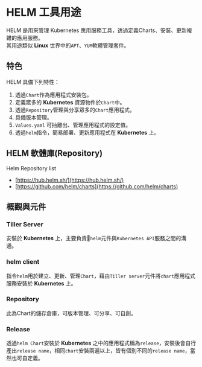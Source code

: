 # HELM 工具用途

HELM 是用來管理 Kubernetes 應用服務工具，透過定義Charts、安裝、更新複雜的應用服務。  
其用途類似 **Linux** 世界中的`APT`、`YUM`軟體管理套件。

## 特色

HELM 具備下列特性：

1. 透過`Chart`作為應用程式安裝包。
2. 定義眾多的 **Kubernetes** 資源物件於`Chart`中。
3. 透過`Repository`管理與分享眾多的`Chart`應用程式。
4. ​具備版本管理。
5. `Values.yaml` 可抽離出、管理應用程式的設定值。
6. 透過`helm`指令，簡易部署、更新應用程式在 **Kubernetes** 上。

## HELM 軟體庫\(Repository\)

Helm Repository list

* [https://hub.helm.sh/](https://hub.helm.sh/)
* [https://github.com/helm/charts](https://github.com/helm/charts)

## 概觀與元件

### Tiller Server

安裝於 **Kubernetes** 上，主要負責`helm`元件與`Kubernetes API`服務之間的溝通。

### helm client

指令`helm`用於建立、更新、管理`Chart`，藉由`Tiller server`元件將`chart`應用程式服務安裝於 **Kubernetes** 上。

### Repository

此為Chart的儲存倉庫，可版本管理、可分享、可自創。

### Release

透過`helm Chart`安裝於 **Kubernetes** 之中的應用程式稱為`release`，安裝後會自行產出`release name`，相同`chart`安裝兩遍以上，皆有個別不同的`release name`，當然也可自定義。



